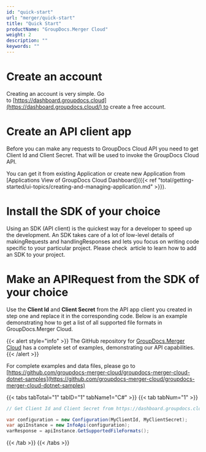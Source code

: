 ```yaml
---
id: "quick-start"
url: "merger/quick-start"
title: "Quick Start"
productName: "GroupDocs.Merger Cloud"
weight: 2
description: ""
keywords: ""
---
```


# Create an account #

Creating an account is very simple. Go to [https://dashboard.groupdocs.cloud](https://dashboard.groupdocs.cloud/) to create a free account.

# Create an API client app #

Before you can make any requests to GroupDocs Cloud API you need to get Client Id and Client Secret. That will be used to invoke the GroupDocs Cloud API.

You can get it from existing Application or create new Application from [Applications View of GroupDocs Cloud Dashboard]({{< ref "total/getting-started/ui-topics/creating-and-managing-application.md" >}}).

# Install the SDK of your choice #

Using an SDK (API client) is the quickest way for a developer to speed up the development. An SDK takes care of a lot of low-level details of makingRequests and handlingResponses and lets you focus on writing code specific to your particular project. Please check  article to learn how to add an SDK to your project.

# Make an APIRequest from the SDK of your choice #

Use the **Client Id** and **Client Secret** from the API app client you created in step one and replace it in the corresponding code. Below is an example demonstrating how to get a list of all supported file formats in GroupDocs.Merger Cloud.

{{< alert style="info" >}}
The GitHub repository for [GroupDocs.Merger Cloud](https://github.com/groupdocs-merger-cloud) has a complete set of examples, demonstrating our API capabilities.
{{< /alert >}}

For complete examples and data files, please go to [https://github.com/groupdocs-merger-cloud/groupdocs-merger-cloud-dotnet-samples](https://github.com/groupdocs-merger-cloud/groupdocs-merger-cloud-dotnet-samples)

{{< tabs tabTotal="1" tabID="1" tabName1="C#" >}} {{< tab tabNum="1" >}}

```csharp
// Get Client Id and Client Secret from https://dashboard.groupdocs.cloud

var configuration = new Configuration(MyClientId, MyClientSecret);
var apiInstance = new InfoApi(configuration);
varResponse = apiInstance.GetSupportedFileFormats();
```

{{< /tab >}} {{< /tabs >}}
